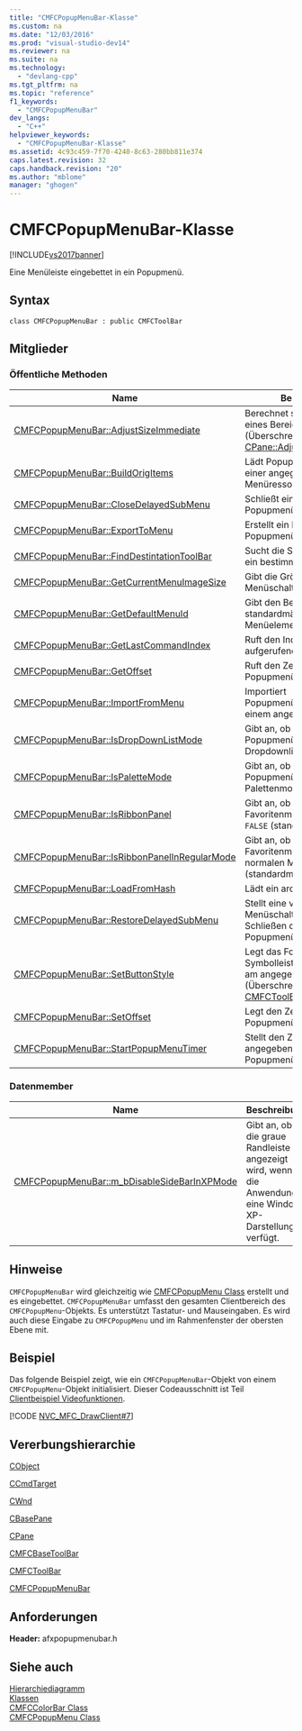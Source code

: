 ```yaml
---
title: "CMFCPopupMenuBar-Klasse"
ms.custom: na
ms.date: "12/03/2016"
ms.prod: "visual-studio-dev14"
ms.reviewer: na
ms.suite: na
ms.technology: 
  - "devlang-cpp"
ms.tgt_pltfrm: na
ms.topic: "reference"
f1_keywords: 
  - "CMFCPopupMenuBar"
dev_langs: 
  - "C++"
helpviewer_keywords: 
  - "CMFCPopupMenuBar-Klasse"
ms.assetid: 4c93c459-7f70-4240-8c63-280bb811e374
caps.latest.revision: 32
caps.handback.revision: "20"
ms.author: "mblome"
manager: "ghogen"
---
```

# CMFCPopupMenuBar-Klasse
[!INCLUDE[vs2017banner](../../assembler/inline/includes/vs2017banner.md)]

Eine Menüleiste eingebettet in ein Popupmenü.  
  
## Syntax  
  
```  
class CMFCPopupMenuBar : public CMFCToolBar  
```  
  
## Mitglieder  
  
### Öffentliche Methoden  
  
|Name|Beschreibung|  
|----------|------------------|  
|[CMFCPopupMenuBar::AdjustSizeImmediate](../Topic/CMFCPopupMenuBar::AdjustSizeImmediate.md)|Berechnet sofort das Layout eines Bereichs neu.  \(Überschreibungen [CPane::AdjustSizeImmediate](../Topic/CPane::AdjustSizeImmediate.md).\)|  
|[CMFCPopupMenuBar::BuildOrigItems](../Topic/CMFCPopupMenuBar::BuildOrigItems.md)|Lädt Popupmenüelemente aus einer angegebenen Menüressource.|  
|[CMFCPopupMenuBar::CloseDelayedSubMenu](../Topic/CMFCPopupMenuBar::CloseDelayedSubMenu.md)|Schließt eine verzögerte Popupmenüschaltfläche.|  
|[CMFCPopupMenuBar::ExportToMenu](../Topic/CMFCPopupMenuBar::ExportToMenu.md)|Erstellt ein Menü mit den Popupmenüschaltflächen.|  
|[CMFCPopupMenuBar::FindDestintationToolBar](../Topic/CMFCPopupMenuBar::FindDestintationToolBar.md)|Sucht die Symbolleiste, in der ein bestimmter Punkt liegt.|  
|[CMFCPopupMenuBar::GetCurrentMenuImageSize](../Topic/CMFCPopupMenuBar::GetCurrentMenuImageSize.md)|Gibt die Größe von Menüschaltflächenimages an.|  
|[CMFCPopupMenuBar::GetDefaultMenuId](../Topic/CMFCPopupMenuBar::GetDefaultMenuId.md)|Gibt den Bezeichner des standardmäßigen Menüelements zurück.|  
|[CMFCPopupMenuBar::GetLastCommandIndex](../Topic/CMFCPopupMenuBar::GetLastCommandIndex.md)|Ruft den Index des zuletzt aufgerufenen Menübefehls ab.|  
|[CMFCPopupMenuBar::GetOffset](../Topic/CMFCPopupMenuBar::GetOffset.md)|Ruft den Zeilenoffset der Popupmenüleiste ab.|  
|[CMFCPopupMenuBar::ImportFromMenu](../Topic/CMFCPopupMenuBar::ImportFromMenu.md)|Importiert Popupmenüschaltflächen aus einem angegebenen Menü.|  
|[CMFCPopupMenuBar::IsDropDownListMode](../Topic/CMFCPopupMenuBar::IsDropDownListMode.md)|Gibt an, ob die Popupmenüleiste im Dropdownlistenmodus ist.|  
|[CMFCPopupMenuBar::IsPaletteMode](../Topic/CMFCPopupMenuBar::IsPaletteMode.md)|Gibt an, ob die Popupmenüleiste im Palettenmodus ist.|  
|[CMFCPopupMenuBar::IsRibbonPanel](../Topic/CMFCPopupMenuBar::IsRibbonPanel.md)|Gibt an, ob dies ein Favoritenmenübandbereich `FALSE` \(standardmäßig\) ist.|  
|[CMFCPopupMenuBar::IsRibbonPanelInRegularMode](../Topic/CMFCPopupMenuBar::IsRibbonPanelInRegularMode.md)|Gibt an, ob dies ein Favoritenmenübandbereich im normalen Modus `FALSE` \(standardmäßig\) ist.|  
|[CMFCPopupMenuBar::LoadFromHash](../Topic/CMFCPopupMenuBar::LoadFromHash.md)|Lädt ein archiviertes Menü.|  
|[CMFCPopupMenuBar::RestoreDelayedSubMenu](../Topic/CMFCPopupMenuBar::RestoreDelayedSubMenu.md)|Stellt eine verzögerte Menüschaltfläche zum Schließen der Popupmenüleiste wieder her.|  
|[CMFCPopupMenuBar::SetButtonStyle](../Topic/CMFCPopupMenuBar::SetButtonStyle.md)|Legt das Format der Symbolleisten\-Schaltfläche am angegebenen Index fest.  \(Überschreibungen [CMFCToolBar::SetButtonStyle](../Topic/CMFCToolBar::SetButtonStyle.md).\)|  
|[CMFCPopupMenuBar::SetOffset](../Topic/CMFCPopupMenuBar::SetOffset.md)|Legt den Zeilenoffset der Popupmenüleiste fest.|  
|[CMFCPopupMenuBar::StartPopupMenuTimer](../Topic/CMFCPopupMenuBar::StartPopupMenuTimer.md)|Stellt den Zeitgeber für eine angegebene verzögerte Popupmenüschaltfläche an.|  
  
### Datenmember  
  
|Name|Beschreibung|  
|----------|------------------|  
|[CMFCPopupMenuBar::m\_bDisableSideBarInXPMode](../Topic/CMFCPopupMenuBar::m_bDisableSideBarInXPMode.md)|Gibt an, ob die graue Randleiste angezeigt wird, wenn die Anwendung eine Windows XP\-Darstellung verfügt.|  
  
## Hinweise  
 `CMFCPopupMenuBar` wird gleichzeitig wie [CMFCPopupMenu Class](../../mfc/reference/cmfcpopupmenu-class.md) erstellt und es eingebettet.  `CMFCPopupMenuBar` umfasst den gesamten Clientbereich des `CMFCPopupMenu`\-Objekts.  Es unterstützt Tastatur\- und Mauseingaben.  Es wird auch diese Eingabe zu `CMFCPopupMenu` und im Rahmenfenster der obersten Ebene mit.  
  
## Beispiel  
 Das folgende Beispiel zeigt, wie ein `CMFCPopupMenuBar`\-Objekt von einem `CMFCPopupMenu`\-Objekt initialisiert.  Dieser Codeausschnitt ist Teil [Clientbeispiel Videofunktionen](../../top/visual-cpp-samples.md).  
  
 [!CODE [NVC_MFC_DrawClient#7](../CodeSnippet/VS_Snippets_Misc/NVC_MFC_DrawClient#7)]  
  
## Vererbungshierarchie  
 [CObject](../../mfc/reference/cobject-class.md)  
  
 [CCmdTarget](../../mfc/reference/ccmdtarget-class.md)  
  
 [CWnd](../../mfc/reference/cwnd-class.md)  
  
 [CBasePane](../../mfc/reference/cbasepane-class.md)  
  
 [CPane](../../mfc/reference/cpane-class.md)  
  
 [CMFCBaseToolBar](../../mfc/reference/cmfcbasetoolbar-class.md)  
  
 [CMFCToolBar](../../mfc/reference/cmfctoolbar-class.md)  
  
 [CMFCPopupMenuBar](../../mfc/reference/cmfcpopupmenubar-class.md)  
  
## Anforderungen  
 **Header:** afxpopupmenubar.h  
  
## Siehe auch  
 [Hierarchiediagramm](../../mfc/hierarchy-chart.md)   
 [Klassen](../../mfc/reference/mfc-classes.md)   
 [CMFCColorBar Class](../../mfc/reference/cmfccolorbar-class.md)   
 [CMFCPopupMenu Class](../../mfc/reference/cmfcpopupmenu-class.md)